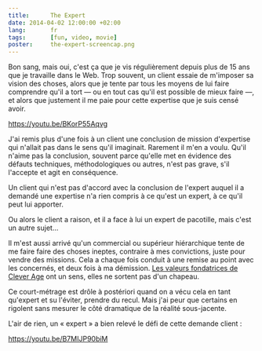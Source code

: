 ```yaml
---
title:      The Expert
date: 2014-04-02 12:00:00 +02:00
lang:       fr
tags:       [fun, video, movie]
poster:     the-expert-screencap.png
---
```


Bon sang, mais oui, c'est ça que je vis régulièrement depuis plus de 15 ans que je travaille dans le Web. Trop souvent, un client essaie de m'imposer sa vision des choses, alors que je tente par tous les moyens de lui faire comprendre qu'il a tort — ou en tout cas qu'il est possible de mieux faire —, et alors que justement il me paie pour cette expertise que je suis censé avoir.

https://youtu.be/BKorP55Aqvg

J'ai remis plus d'une fois à un client une conclusion de mission d'expertise qui n'allait pas dans le sens qu'il imaginait. Rarement il m'en a voulu. Qu'il n'aime pas la conclusion, souvent parce qu'elle met en évidence des défauts techniques, méthodologiques ou autres, n'est pas grave, s'il l'accepte et agit en conséquence.

Un client qui n'est pas d'accord avec la conclusion de l'expert auquel il a demandé une expertise n'a rien compris à ce qu'est un expert, à ce qu'il peut lui apporter.

Ou alors le client a raison, et il a face à lui un expert de pacotille, mais c'est un autre sujet…

Il m'est aussi arrivé qu'un commercial ou supérieur hiérarchique tente de me faire faire des choses ineptes, contraire à mes convictions, juste pour vendre des missions. Cela a chaque fois conduit à une remise au point avec les concernés, et deux fois à ma démission. [Les valeurs fondatrices de Clever Age](http://fr.clever-age.com/societe/) ont un sens, elles ne sortent pas d'un chapeau.

Ce court-métrage est drôle à postériori quand on a vécu cela en tant qu'expert et su l'éviter, prendre du recul. Mais j'ai peur que certains en rigolent sans mesurer le côté dramatique de la réalité sous-jacente.

L'air de rien, un « expert » a bien relevé le défi de cette demande client :

https://youtu.be/B7MIJP90biM
